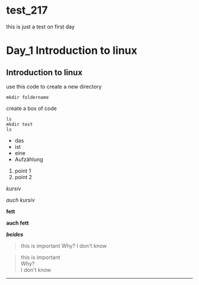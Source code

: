 # test_217
this is just a test on first day


# Day_1 Introduction to linux

## Introduction to linux

use this code to create a new directory

`mkdir foldername`


create a box of code

```
ls
mkdir test
ls
```

- das
- ist
- eine
- Aufzählung

1. point 1
2. point 2


*kursiv*

_auch kursiv_

**fett**

__auch fett__

***beides***


> this is important 
> Why?
> I don't know

>this is important\
>Why?\
>I don't know



----
